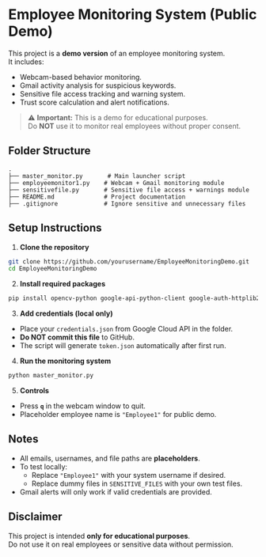 # Employee Monitoring System (Public Demo)

This project is a **demo version** of an employee monitoring system.  
It includes:

- Webcam-based behavior monitoring.
- Gmail activity analysis for suspicious keywords.
- Sensitive file access tracking and warning system.
- Trust score calculation and alert notifications.

> ⚠ **Important:** This is a demo for educational purposes.  
> Do **NOT** use it to monitor real employees without proper consent.

## Folder Structure

```
.
├── master_monitor.py       # Main launcher script
├── employeemonitor1.py    # Webcam + Gmail monitoring module
├── sensitivefile.py       # Sensitive file access + warnings module
├── README.md              # Project documentation
├── .gitignore             # Ignore sensitive and unnecessary files
```

## Setup Instructions

1. **Clone the repository**
```bash
git clone https://github.com/yourusername/EmployeeMonitoringDemo.git
cd EmployeeMonitoringDemo
```

2. **Install required packages**
```bash
pip install opencv-python google-api-python-client google-auth-httplib2 google-auth-oauthlib
```

3. **Add credentials (local only)**
- Place your `credentials.json` from Google Cloud API in the folder.  
- **Do NOT commit this file** to GitHub.  
- The script will generate `token.json` automatically after first run.

4. **Run the monitoring system**
```bash
python master_monitor.py
```

5. **Controls**
- Press **`q`** in the webcam window to quit.  
- Placeholder employee name is `"Employee1"` for public demo.  

## Notes

- All emails, usernames, and file paths are **placeholders**.  
- To test locally:
  - Replace `"Employee1"` with your system username if desired.  
  - Replace dummy files in `SENSITIVE_FILES` with your own test files.  
- Gmail alerts will only work if valid credentials are provided.  

## Disclaimer

This project is intended **only for educational purposes**.  
Do not use it on real employees or sensitive data without permission.
